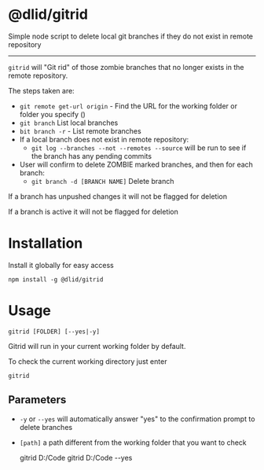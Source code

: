 # @dlid/gitrid

Simple node script to delete local git branches if they do not exist in remote repository

------------------------
`gitrid` will "Git rid" of those zombie branches that no longer exists in the remote repository.

The steps taken are:

- `git remote get-url origin` - Find the URL for the working folder or folder you specify ()
- `git branch` List local branches
- `bit branch -r` - List remote branches
- If a local branch does not exist in remote repository:
    - `git log --branches --not --remotes --source` will be run to see if the branch has any pending commits
- User will confirm to delete ZOMBIE marked branches, and then for each branch:
    - `git branch -d [BRANCH NAME]` Delete branch


If a branch has unpushed changes it will not be flagged for deletion

If a branch is active it will not be flagged for deletion

# Installation

Install it globally for easy access

    npm install -g @dlid/gitrid

# Usage

    gitrid [FOLDER] [--yes|-y]

Gitrid will run in your current working folder by default.

To check the  current working directory just enter

    gitrid
    
## Parameters

- `-y` or `--yes` will automatically answer "yes" to the confirmation prompt to delete branches
- `[path]` a path different from the working folder that you want to check


    gitrid D:/Code
    gitrid D:/Code --yes
    
